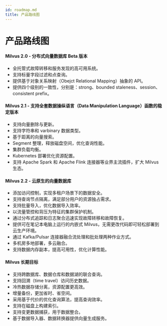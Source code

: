 ```yaml
---
id: roadmap.md
title: 产品路线图
---
```


# 产品路线图

#### Milvus 2.0 - 分布式向量数据库 Beta 版本

- 全托管式故障转移和服务发现的高可用系统。
- 支持标量字段过滤和点查询。
- 提供基于对象关系映射（Obejct Relational Mapping）抽象的 API。
- 提供四个级别的一致性，分别是：strong、bounded staleness、session、consistent prefix。

#### Milvus 2.1 - 支持全套数据操纵语言（Data Manipulation Language）函数的稳定版本

- 支持向量删除与更新。
- 支持字符串和 varbinary 数据类型。
- 基于距离的向量搜索。
- Segment 整理，释放磁盘空间，优化查询性能。
- 集群负载均衡。
- Kubernetes 部署优化资源配置。
- 支持 Apache Spark 和 Apache Flink 连接器等业界主流插件，扩大 Milvus 生态。

#### Milvus 2.2 - 云原生的向量数据库

- 添加访问控制，实现多租户场景下的数据安全。
- 支持查询节点隔离，满足部分用户的资源独占需求。
- 支持批量导入，优化数据导入效率。
- 以流量管控和背压为特征的集群保护机制。
- 通过分布式追踪和日志聚合迅速实现故障转移和故障恢复。
- 提供可在笔记本电脑上运行的内嵌式 Milvus，无需更改代码即可轻松部署到云生产环境。
- 通过 Kafka/Pulsar 连接器融合流处理和批处理两种作业方式。
- 多机房多地部署，多云融合。
- 支持数据内存副本，提高可用性，优化计算性能。

#### Milvus 长期目标

- 支持跨数据库、数据仓库和数据湖的联合查询。
- 支持回溯（time travel）访问历史数据。
- 冷热数据存储分离，资源配置更高效。
- 增量备份，更加省时、省空间。
- 采用基于代价的优化查询算法，提高查询效率。
- 支持在磁盘上构建索引。
- 支持变更数据捕获，用于数据整合。
- 基于数据导入器、数据转换器提供向量生成服务。
